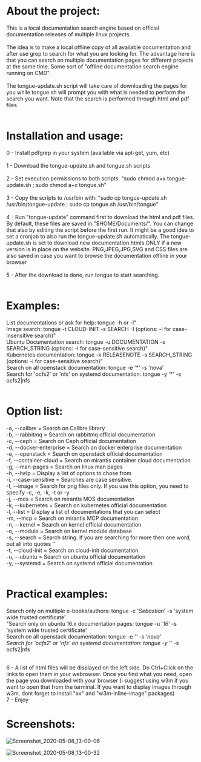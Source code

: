 # About the project:<br>
This is a local documentation search engine based on official documentation releases of multiple linux projects. <br><br>
The idea is to make a local offline copy of all available documentation and after use grep to search for what you are looking for. The advantage here is that you can search on multiple documentation pages for different projects at the same time. Some sort of "offline documentation search engine running on CMD".<br><br>
The tongue-update.sh script will take care of downloading the pages for you while tongue.sh will prompt you with what is needed to perform the search you want. Note that the search is performed through html and pdf files<br><br>

# Installation and usage:<br>
0 - Install pdfgrep in your system (available via apt-get, yum, etc)<br><br>
1 - Download the tongue-update.sh and tongue.sh scripts<br><br>
2 - Set execution permissions to both scripts: "sudo chmod a+x tongue-update.sh ; sudo chmod a+x tongue.sh"<br><br>
3 - Copy the scripts to /usr/bin with: "sudo cp tongue-update.sh /usr/bin/tongue-update ; sudo cp tongue.sh /usr/bin/tongue"<br><br>
4 - Run "tongue-update" command first to download the html and pdf files. By default, these files are saved in "$HOME/Documents/". You can change that also by editing the script before the first run. It might be a good idea to set a cronjob to also run the tongue-update.sh automatically. The tongue-update.sh is set to download new documentation htmls ONLY if a new version is in place on the website. PNG,JPEG,JPG,SVG and CSS files are also saved in case you want to browse the documentation offline in your browser<br><br>
5 - After the download is done, run tongue to start searching.<br><br>

# Examples:<br>
List documentations or ask for help: tongue -h or -l"<br>
Image search: tongue -t CLOUD-INIT -s SEARCH -I (options: -i for case-insensitive search)"<br>
Ubuntu Documentation search: tongue -u DOCUMENTATION -s SEARCH_STRING (options: -i for case-sensitive search)"<br>
Kubernetes documentation: tongue -k RELEASENOTE -s SEARCH_STRING (options: -i for case-sensitive search)"<br>
Search on all openstack documentation: tongue -e '\*' -s 'nova' <br>
Search for 'ocfs2' or 'nfs' on systemd documentation: tongue -y '\*' -s ocfs2\|nfs <br><br>

# Option list:<br>
-a, --calibre = Search on Calibre library<br>
-b, --rabbitmq = Search on rabbitmq official documentation<br>
-c, --ceph = Search on Ceph official documentation<br>
-d, --docker-enterprise = Search on docker enterprise documentation<br>
-e, --openstack = Search on openstack official documentation<br>
-f, --container-cloud = Search on mirantis container cloud documentation<br>
-g, --man-pages = Search on linux man pages<br>
-h, --help = Display a list of options to chose from<br>
-i, --case-sensitive = Searches are case sensitive.<br>
-I, --image = Search for png files only. If you use this option, you need to specify -c, -e, -k, -t or -y<br>
-j, --mos = Search on mirantis MOS documentation<br>
-k, --kubernetes = Search on kubernetes official documentation<br>
-l, --list = Display a list of documentations that you can select<br>
-m, --mcp = Search on mirantis MCP documentation<br>
-n, --kernel = Search on kernel official documentation<br>
-o, --module = Search on kernel module database<br>
-s, --search = Search string. If you are searching for more then one word, put all into quotes ''<br>
-t, --cloud-init = Search on cloud-init documentation<br>
-u, --ubuntu = Search on ubuntu official documentation<br>
-y, --systemd = Search on systemd official documentation<br><br>

# Practical examples:<br>
Search only on multiple e-books/authors: tongue -c '*Sebastian*' -s 'system wide trusted certificate'<br>
"Search only on ubuntu 16.x documentation pages: tongue -u '*16*' -s 'system wide trusted certificate'<br>
Search on all openstack documentation: tongue -e '*' -s 'nova'<br>
Search for 'ocfs2' or 'nfs' on systemd documentation: tongue -y '*' -s ocfs2\|nfs<br><br>

6 - A list of html files will be displayed on the left side. Do Ctrl+Click on the links to open them in your webrowser. Once you find what you need, open the page you downloaded with your browser (i suggest using w3m if you want to open that from the terminal. If you want to display images through w3m, dont forget to install "xv" and "w3m-inline-image" packages)<br>
7 - Enjoy<br>

# Screenshots:
![Screenshot_2020-05-08_13-00-06](https://user-images.githubusercontent.com/21173715/81400390-3f503b80-912d-11ea-9f1e-d91271d3c042.png)

![Screenshot_2020-05-08_13-00-32](https://user-images.githubusercontent.com/21173715/81400391-3fe8d200-912d-11ea-9bfc-5245bce964f9.png)

